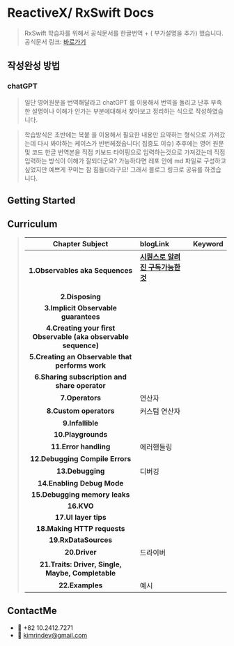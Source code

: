 # ReactiveX/ RxSwift Docs
> RxSwift 학습자를 위해서 공식문서를 한글번역 + ( 부가설명을 추가) 했습니다.
> 공식문서 링크: [바로가기](https://github.com/ReactiveX/RxSwift/blob/main/Documentation/GettingStarted.md) 

## 작성완성 방법
### chatGPT
> 일단 영어원문을 번역해달라고 chatGPT 를 이용해서 번역을 돌리고 난후 부족한 설명이나 이해가 안가는 부분에대해서 찾아보고 정리하는 식으로 작성하였습니다. 

> 학습방식은 초반에는 복붙 을 이용해서 필요한 내용만 요약하는 형식으로 가져갔는데 다시 봐야하는 케이스가 빈번헤졌습니다( 집중도 이슈)
> 추후에는 영어 원문 및 코드 한글 번역본을 직접 키보드 타이핑으로 입력하는것으로 가져갔는데 직접 입력하는 방식이 이해가 잘되더군요?
> 가능하다면 레포 안에 md 파일로 구성하고 싶었지만 예쁘게 꾸미는 참 힘들더라구요! 그래서 블로그 링크로 공유를 하겠습니다.

## Getting Started 


## Curriculum
> | Chapter Subject | blogLink | Keyword |
> |:---:| :--- | :--- |
> | **1.Observables aka Sequences** | **[시퀀스로 알려진 구독가능한것](https://kimrindev.tistory.com/1)**<p> | 
> | **2.Disposing**||
> | **3.Implicit Observable guarantees** |
> | **4.Creating your first Observable (aka observable sequence)** |
> | **5.Creating an Observable that performs work** |
> | **6.Sharing subscription and share operator** |
> | **7.Operators** | 연산자 |
> | **8.Custom operators** | 커스텀 연산자 |
> | **9.Infallible** |
> | **10.Playgrounds** |
> | **11.Error handling** | 에러핸들링 |
> | **12.Debugging Compile Errors** |
> | **13.Debugging** | 디버깅 |
> | **14.Enabling Debug Mode** |
> | **15.Debugging memory leaks** |
> | **16.KVO** |
> | **17.UI layer tips** |
> | **18.Making HTTP requests** |
> | **19.RxDataSources** | 
> | **20.Driver** | 드라이버 |
> | **21.Traits: Driver, Single, Maybe, Completable** |
> | **22.Examples** | 예시 |

## ContactMe
* 📱 +82 10.2412.7271
* 📧 kimrindev@gmail.com
